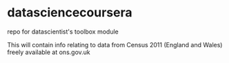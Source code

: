 datasciencecoursera
===================

repo for datascientist's toolbox module

This will contain info relating to data from Census 2011 (England and Wales) freely available at ons.gov.uk 
